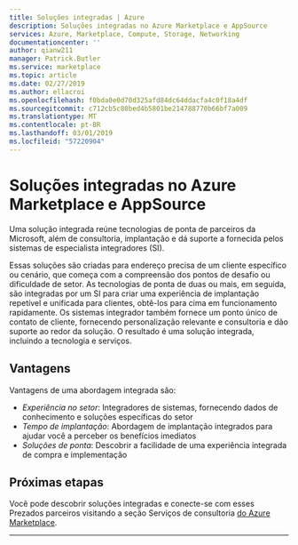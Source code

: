 ```yaml
---
title: Soluções integradas | Azure
description: Soluções integradas no Azure Marketplace e AppSource
services: Azure, Marketplace, Compute, Storage, Networking
documentationcenter: ''
author: qianw211
manager: Patrick.Butler
ms.service: marketplace
ms.topic: article
ms.date: 02/27/2019
ms.author: ellacroi
ms.openlocfilehash: f0bda0e0d70d325afd84dc64ddacfa4c0f18a4df
ms.sourcegitcommit: c712cb5c80bed4b5801be214788770b66bf7a009
ms.translationtype: MT
ms.contentlocale: pt-BR
ms.lasthandoff: 03/01/2019
ms.locfileid: "57220904"
---
```

# <a name="integrated-solutions-in-azure-marketplace-and-appsource"></a>Soluções integradas no Azure Marketplace e AppSource

Uma solução integrada reúne tecnologias de ponta de parceiros da Microsoft, além de consultoria, implantação e dá suporte a fornecida pelos sistemas de especialista integradores (SI).

Essas soluções são criadas para endereço precisa de um cliente específico ou cenário, que começa com a compreensão dos pontos de desafio ou dificuldade de setor. As tecnologias de ponta de duas ou mais, em seguida, são integradas por um SI para criar uma experiência de implantação repetível e unificada para clientes, obtê-los para cima em funcionamento rapidamente. Os sistemas integrador também fornece um ponto único de contato de cliente, fornecendo personalização relevante e consultoria e dão suporte ao redor da solução.  O resultado é uma solução integrada, incluindo a tecnologia e serviços.

## <a name="advantages"></a>Vantagens

Vantagens de uma abordagem integrada são:

* *Experiência no setor*: Integradores de sistemas, fornecendo dados de conhecimento e soluções específicas do setor
* *Tempo de implantação*: Abordagem de implantação integrados para ajudar você a perceber os benefícios imediatos
* *Soluções de ponta*: Descobrir a facilidade de uma experiência integrada de compra e implementação

## <a name="next-steps"></a>Próximas etapas

Você pode descobrir soluções integradas e conecte-se com esses Prezados parceiros visitando a seção Serviços de consultoria [do Azure Marketplace](https://azuremarketplace.microsoft.com/marketplace/consulting-services).

---
